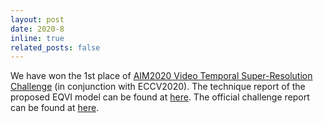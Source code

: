 ```yaml
---
layout: post
date: 2020-8
inline: true
related_posts: false
---
```


We have won the 1st place of [AIM2020 Video Temporal Super-Resolution Challenge](https://data.vision.ee.ethz.ch/cvl/aim20/) (in conjunction with ECCV2020). The technique report of the proposed EQVI model can be found at [here](https://arxiv.org/abs/2009.04642). The official challenge report can be found at [here](https://arxiv.org/pdf/2009.12987).
